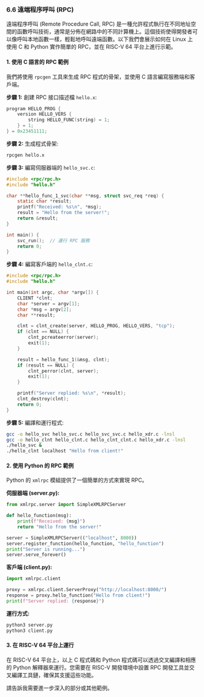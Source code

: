 ### 6.6 遠端程序呼叫 (RPC)

遠端程序呼叫 (Remote Procedure Call, RPC) 是一種允許程式執行在不同地址空間的函數呼叫技術，通常是分佈在網路中的不同計算機上。這個技術使得開發者可以像呼叫本地函數一樣，輕鬆地呼叫遠端函數。以下我們會展示如何在 Linux 上使用 C 和 Python 實作簡單的 RPC，並在 RISC-V 64 平台上進行示範。

#### 1. 使用 C 語言的 RPC 範例
我們將使用 `rpcgen` 工具來生成 RPC 程式的骨架，並使用 C 語言編寫服務端和客戶端。

**步驟 1:** 創建 RPC 接口描述檔 `hello.x`:
```c
program HELLO_PROG {
    version HELLO_VERS {
        string HELLO_FUNC(string) = 1;
    } = 1;
} = 0x23451111;
```

**步驟 2:** 生成程式骨架:
```bash
rpcgen hello.x
```

**步驟 3:** 編寫伺服器端的 `hello_svc.c`:
```c
#include <rpc/rpc.h>
#include "hello.h"

char **hello_func_1_svc(char **msg, struct svc_req *req) {
    static char *result;
    printf("Received: %s\n", *msg);
    result = "Hello from the server!";
    return &result;
}

int main() {
    svc_run();  // 運行 RPC 服務
    return 0;
}
```

**步驟 4:** 編寫客戶端的 `hello_clnt.c`:
```c
#include <rpc/rpc.h>
#include "hello.h"

int main(int argc, char *argv[]) {
    CLIENT *clnt;
    char *server = argv[1];
    char *msg = argv[2];
    char **result;

    clnt = clnt_create(server, HELLO_PROG, HELLO_VERS, "tcp");
    if (clnt == NULL) {
        clnt_pcreateerror(server);
        exit(1);
    }

    result = hello_func_1(&msg, clnt);
    if (result == NULL) {
        clnt_perror(clnt, server);
        exit(1);
    }

    printf("Server replied: %s\n", *result);
    clnt_destroy(clnt);
    return 0;
}
```

**步驟 5:** 編譯和運行程式:
```bash
gcc -o hello_svc hello_svc.c hello_svc_svc.c hello_xdr.c -lnsl
gcc -o hello_clnt hello_clnt.c hello_clnt_clnt.c hello_xdr.c -lnsl
./hello_svc &
./hello_clnt localhost "Hello from client!"
```

#### 2. 使用 Python 的 RPC 範例
Python 的 `xmlrpc` 模組提供了一個簡單的方式來實現 RPC。

**伺服器端 (server.py):**
```python
from xmlrpc.server import SimpleXMLRPCServer

def hello_function(msg):
    print(f"Received: {msg}")
    return "Hello from the server!"

server = SimpleXMLRPCServer(("localhost", 8000))
server.register_function(hello_function, "hello_function")
print("Server is running...")
server.serve_forever()
```

**客戶端 (client.py):**
```python
import xmlrpc.client

proxy = xmlrpc.client.ServerProxy("http://localhost:8000/")
response = proxy.hello_function("Hello from client!")
print(f"Server replied: {response}")
```

**運行方式:**
```bash
python3 server.py
python3 client.py
```

#### 3. 在 RISC-V 64 平台上運行
在 RISC-V 64 平台上，以上 C 程式碼和 Python 程式碼可以透過交叉編譯和相應的 Python 解釋器來運行。您需要在 RISC-V 開發環境中設置 RPC 開發工具並交叉編譯工具鏈，確保其支援這些功能。

請告訴我需要進一步深入的部分或其他範例。
